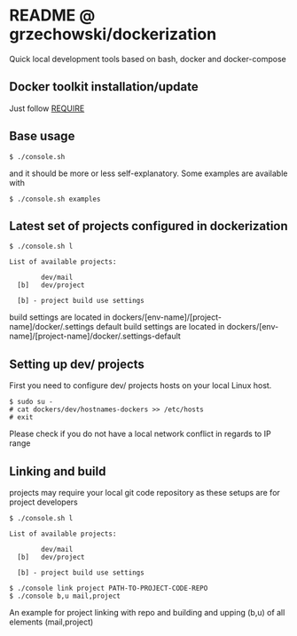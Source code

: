 # README @ grzechowski/dockerization

Quick local development tools based on bash, docker and docker-compose

## Docker toolkit installation/update

Just follow [REQUIRE](REQUIRE.md)

## Base usage

  ```
  $ ./console.sh
  ```

  and it should be more or less self-explanatory. Some examples are available with

  ```
  $ ./console.sh examples
  ```

## Latest set of projects configured in dockerization

  ```
  $ ./console.sh l

  List of available projects:

          dev/mail
    [b]   dev/project

    [b] - project build use settings

  ```

build settings are located in dockers/[env-name]/[project-name]/docker/.settings
default build settings are located in dockers/[env-name]/[project-name]/docker/.settings-default

## Setting up dev/ projects

First you need to configure dev/ projects hosts on your local Linux host.

 ```
 $ sudo su -
 # cat dockers/dev/hostnames-dockers >> /etc/hosts
 # exit
 ```

Please check if you do not have a local network conflict in regards to IP range

## Linking and build

projects may require your local git code repository as these setups are for project developers

```
$ ./console.sh l

List of available projects:

        dev/mail
  [b]   dev/project

  [b] - project build use settings

$ ./console link project PATH-TO-PROJECT-CODE-REPO
$ ./console b,u mail,project

```

An example for project linking with repo and building and upping (b,u) of all elements (mail,project)
